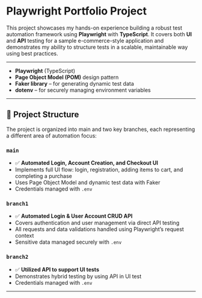 # Playwright Portfolio Project

This project showcases my hands-on experience building a robust test automation framework using **Playwright** with **TypeScript**. It covers both **UI** and **API** testing for a sample e-commerce-style application and demonstrates my ability to structure tests in a scalable, maintainable way using best practices.

---

- **Playwright** (TypeScript)
- **Page Object Model (POM)** design pattern
- **Faker library** – for generating dynamic test data
- **dotenv** – for securely managing environment variables

---

## 🧩 Project Structure

The project is organized into main and two key branches, each representing a different area of automation focus:

###  `main`
- ✅ **Automated Login, Account Creation, and Checkout UI**
- Implements full UI flow: login, registration, adding items to cart, and completing a purchase
- Uses Page Object Model and dynamic test data with Faker
- Credentials managed with `.env`

###  `branch1`
- ✅ **Automated Login & User Account CRUD API**
- Covers authentication and user management via direct API testing
- All requests and data validations handled using Playwright’s request context
- Sensitive data managed securely with `.env`

###  `branch2`
- ✅ **Utilized API to support UI tests**
- Demonstrates hybrid testing by using API in UI test
- Credentials managed with `.env`

---

